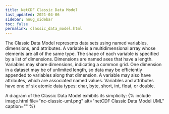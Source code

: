 ```yaml
---
title: NetCDF Classic Data Model
last_updated: 2021-04-06
sidebar: nnug_sidebar
toc: false
permalink: classic_data_model.html
---
```


<!-- NOTE:
This text from [Rew & Caron] Section \"NetCDF Data Models\" paragraph 2
-->

The Classic Data Model represents data sets using named variables, dimensions, and attributes.
A variable is a multidimensional array whose elements are all of the same type.
The shape of each variable is specified by a list of dimensions.
Dimensions are named axes that have a length.
Variables may share dimensions, indicating a common grid.
One dimension in a dataset may be of unlimited length, so data may be efficiently appended to variables along that dimension.
A variable may also have attributes, which are associated named values.
Variables and attributes have one of six atomic data types: char, byte, short, int, float, or double.

A diagram of the Classic Data Model exhibits its simplicity:
{% include image.html file="nc-classic-uml.png" alt="netCDF Classic Data Model UML" caption="" %}

